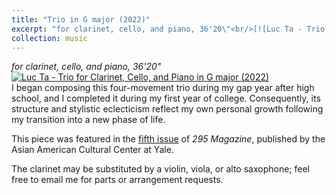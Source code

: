 ```yaml
---
title: "Trio in G major (2022)"
excerpt: "for clarinet, cello, and piano, 36'20\"<br/>[![Luc Ta - Trio for Clarinet, Cello, and Piano in G major (2022)](https://img.youtube.com/vi/RCqd35pq-MU/0.jpg 'Luc Ta - Trio for Clarinet, Cello, and Piano in G major (2022)')](https://luc-ta.github.io/music/2022-clarinet-trio/)"
collection: music
---
```


_for clarinet, cello, and piano, 36'20"_\
[![Luc Ta - Trio for Clarinet, Cello, and Piano in G major (2022)](https://img.youtube.com/vi/RCqd35pq-MU/0.jpg)](https://www.youtube.com/watch?v=RCqd35pq-MU&list=PLYZn6AEJG5Of7nTC0-sEwcFQTBsI8qknj&index=1)\
I began composing this four-movement trio during my gap year after high school, and I completed it during my first year of college. Consequently, its structure and stylistic eclecticism reflect my own personal growth following my transition into a new phase of life.

This piece was featured in the [fifth issue](https://aacc.yalecollege.yale.edu/resources/295-magazine) of _295 Magazine_, published by the Asian American Cultural Center at Yale.

The clarinet may be substituted by a violin, viola, or alto saxophone; feel free to email me for parts or arrangement requests.
